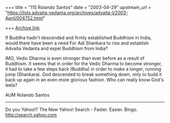 +++
title = "115 Rolando Santos"
date = "2003-04-29"
upstream_url = "https://lists.advaita-vedanta.org/archives/advaita-l/2003-April/004752.html"

+++
[Archive link](https://lists.advaita-vedanta.org/archives/advaita-l/2003-April/004752.html)

If Buddha hadn't descended and firmly established
Buddhism in India, would there have been a need For
Adi Shankara to rise and establish Advaita Vedanta and
expel Buddhism from India?

IMO, Vedic Dharma is even stronger than ever before as
a result of Buddhism. It seems that in order for the
Vedic Dharma to become stronger, it had to take a few
steps back (Buddha) in order to make a longer, running
jump (Shankara). God descended to break something
down, only to build it back up again in an even more
glorious fashion. Who can really know God's leela?

AUM
Rolando Santos











__________________________________
Do you Yahoo!?
The New Yahoo! Search - Faster. Easier. Bingo.
http://search.yahoo.com

